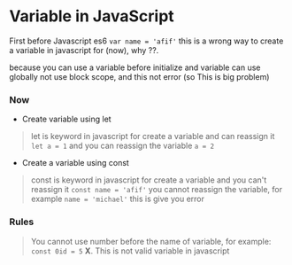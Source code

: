 # Variable in JavaScript

First before Javascript es6
```var name = 'afif'``` this is a wrong way to create a variable in javascript for (now), why ??. 

because you can use a variable before initialize and variable can use globally not use block scope, and this not error
(so This is big problem)

### Now
- Create variable using let
> let is keyword in javascript for create a variable and can reassign it
```let a = 1```
and  you can reassign the variable ```a = 2```

- Create a variable using const
> const is keyword in javascript for create a variable and you can't reassign it
```const name = 'afif'``` you cannot reassign the variable, for example ```name = 'michael'``` this is give you error

### Rules 
> You cannot use number before the name of variable, for example: ``` const 0id = 5 ``` **X**. This is not valid variable in javascript
